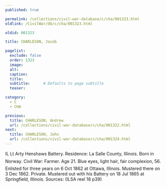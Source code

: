 ```yaml
---
published: true

permalink: /collections/civil-war-database/c/cha/001323.html
oldlink: /CivilWar/db/c/cha/001323.html

oldid: 001323

title: CHARLESON, Jacob

pagelist:
  exclude: false
  order: 1323
  image: 
  alt:
  caption:
  title:
  subtitle:      # Defaults to page subtitle
  teaser:

category: 
  - C 
  - CHA

previous:
  title: CHARLESON, Andrew
  url: /collections/civil-war-database/c/cha/001322.html  
next:
  title: CHARLESON, John
  url: /collections/civil-war-database/c/cha/001324.html   
---
```

IL Lt Arty Henshaw&#146;s Battery. Residence: La Salle County, Illinois. Born in Norway. Civil War: Farmer. Age 21. Blue eyes, light hair, fair complexion, 5&#146;6&#148;. Enlisted for three years on 6 Oct 1862 at Ottawa, Illinois. Mustered there on 3 Dec 1862. Private. Mustered out with his Battery on 18 Jul 1865 at Springfield, Illinois. Sources: (ILSA reel 18 p39)